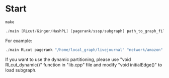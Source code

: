 # Start

```powershell
make
```

```powershell
./main [RLcut/Ginger/HashPL] [pagerank/sssp/subgraph] path_to_graph_file path_to_network_file  DC_num Budget THETA Threads path_to_output initial_samping_rate path_to_trained_file BSP Batchsize Overhead
```

For example:

```powershell
./main RLcut pagerank "/home/local_graph/livejournal" "network/amazon"  8 0.4 100 48 output/test 0.01 train/test 1 8 15
```

If you want to use the dynamic partitioning, please use "void RLcut_dynamic()" function in "lib.cpp" file and modify "void initialEdge()" to load subgraph.




